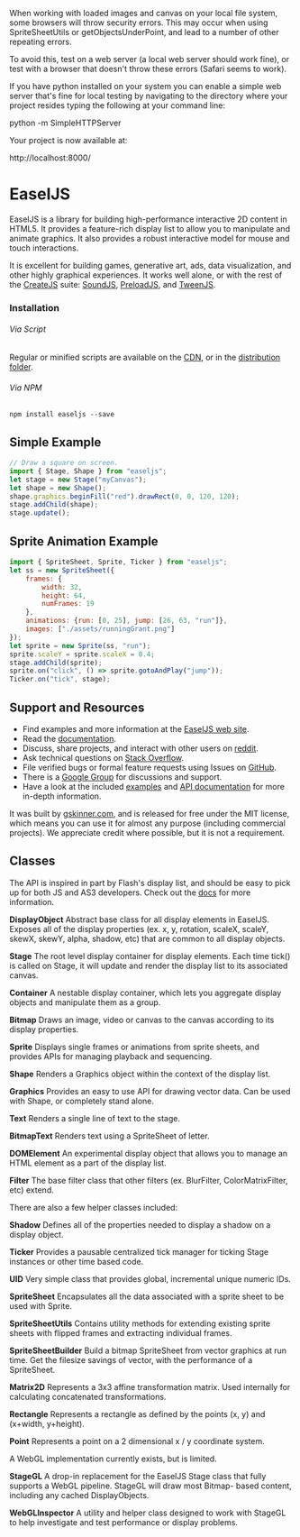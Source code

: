 When working with loaded images and canvas on your local file system, some browsers
will throw security errors. This may occur when using SpriteSheetUtils or getObjectsUnderPoint,
and lead to a number of other repeating errors.

To avoid this, test on a web server (a local web server should work fine), or test with a browser
that doesn't throw these errors (Safari seems to work).

If you have python installed on your system you can enable a simple web server that's fine for
local testing by navigating to the directory where your project resides typing the following
at your command line:

python -m SimpleHTTPServer

Your project is now available at:

http://localhost:8000/

# EaselJS

EaselJS is a library for building high-performance interactive 2D content in HTML5. It provides a feature-rich display
list to allow you to manipulate and animate graphics. It also provides a robust interactive model for mouse and touch
interactions.

It is excellent for building games, generative art, ads, data visualization, and other highly graphical experiences. It
works well alone, or with the rest of the [CreateJS](http://createjs.com/) suite: [SoundJS](http://createjs.com/soundjs),
[PreloadJS](http://createjs.com/preloadjs), and [TweenJS](http://createjs.com/tweenjs).

### Installation

###### Via Script
Regular or minified scripts are available on the [CDN](http://code.createjs.com/), or in the [distribution folder](https://github.com/CreateJS/EaselJS/tree/master/dist).
###### Via NPM
`npm install easeljs --save`

## Simple Example

```javascript
// Draw a square on screen.
import { Stage, Shape } from "easeljs";
let stage = new Stage("myCanvas");
let shape = new Shape();
shape.graphics.beginFill("red").drawRect(0, 0, 120, 120);
stage.addChild(shape);
stage.update();
```

## Sprite Animation Example
```javascript
import { SpriteSheet, Sprite, Ticker } from "easeljs";
let ss = new SpriteSheet({
	frames: {
		width: 32,
		height: 64,
		numFrames: 19
	},
	animations: {run: [0, 25], jump: [26, 63, "run"]},
	images: ["./assets/runningGrant.png"]
});
let sprite = new Sprite(ss, "run");
sprite.scaleY = sprite.scaleX = 0.4;
stage.addChild(sprite);
sprite.on("click", () => sprite.gotoAndPlay("jump"));
Ticker.on("tick", stage);
```

## Support and Resources
* Find examples and more information at the [EaselJS web site](http://easeljs.com/).
* Read the [documentation](http://createjs.com/docs/easeljs).
* Discuss, share projects, and interact with other users on [reddit](http://www.reddit.com/r/createjs/).
* Ask technical questions on [Stack Overflow](http://stackoverflow.com/questions/tagged/easeljs).
* File verified bugs or formal feature requests using Issues on [GitHub](https://github.com/createjs/EaselJS/issues).
* There is a [Google Group](http://groups.google.com/group/createjs-discussion) for discussions and support.
* Have a look at the included [examples](https://github.com/CreateJS/EaselJS/tree/master/examples) and
[API documentation](http://createjs.com/docs/easeljs/) for more in-depth information.

It was built by [gskinner.com](http://www.gskinner.com), and is released for free under the MIT license, which means you
can use it for almost any purpose (including commercial projects). We appreciate credit where possible, but it is not a
requirement.


## Classes

The API is inspired in part by Flash's display list, and should be easy to pick up for both JS and AS3 developers. Check
out the [docs](http://createjs.com/docs/easeljs/) for more information.

**DisplayObject**
Abstract base class for all display elements in EaselJS. Exposes all of the display properties (ex. x, y, rotation,
scaleX, scaleY, skewX, skewY, alpha, shadow, etc) that are common to all display objects.

**Stage**
The root level display container for display elements. Each time tick() is called on Stage, it will update and render
the display list to its associated canvas.

**Container**
A nestable display container, which lets you aggregate display objects and manipulate them as a group.

**Bitmap**
Draws an image, video or canvas to the canvas according to its display properties.

**Sprite**
Displays single frames or animations from sprite sheets, and provides APIs for managing playback and sequencing.

**Shape**
Renders a Graphics object within the context of the display list.

**Graphics**
Provides an easy to use API for drawing vector data. Can be used with Shape, or completely stand alone.

**Text**
Renders a single line of text to the stage.

**BitmapText**
Renders text using a SpriteSheet of letter.

**DOMElement**
An experimental display object that allows you to manage an HTML element as a part of the display list.

**Filter**
The base filter class that other filters (ex. BlurFilter, ColorMatrixFilter, etc) extend.


There are also a few helper classes included:

**Shadow**
Defines all of the properties needed to display a shadow on a display object.

**Ticker**
Provides a pausable centralized tick manager for ticking Stage instances or other time based code.

**UID**
Very simple class that provides global, incremental unique numeric IDs.

**SpriteSheet**
Encapsulates all the data associated with a sprite sheet to be used with Sprite.

**SpriteSheetUtils**
Contains utility methods for extending existing sprite sheets with flipped frames and extracting individual frames.

**SpriteSheetBuilder**
Build a bitmap SpriteSheet from vector graphics at run time. Get the filesize savings of vector, with the performance
of a SpriteSheet.

**Matrix2D**
Represents a 3x3 affine transformation matrix. Used internally for calculating concatenated transformations.

**Rectangle**
Represents a rectangle as defined by the points (x, y) and (x+width, y+height).

**Point**
Represents a point on a 2 dimensional x / y coordinate system.

A WebGL implementation currently exists, but is limited.

**StageGL**
A drop-in replacement for the EaselJS Stage class that fully supports a WebGL pipeline. StageGL will draw most Bitmap-
based content, including any cached DisplayObjects.

**WebGLInspector**
A utility and helper class designed to work with StageGL to help investigate and test performance or display problems.
